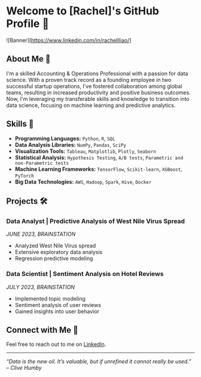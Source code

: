 # Welcome to [Rachel]'s GitHub Profile 👋

![Banner][https://www.linkedin.com/in/rachellliao/]

## About Me 📝

I'm a skilled Accounting & Operations Professional with a passion for data science. With a proven track record as a founding employee in two successful startup operations, I've fostered collaboration among global teams, resulting in increased productivity and positive business outcomes. Now, I'm leveraging my transferable skills and knowledge to transition into data science, focusing on machine learning and predictive analytics.

## Skills 🚀

- **Programming Languages:** `Python`, `R`, `SQL`
- **Data Analysis Libraries:** `NumPy`, `Pandas`, `SciPy`
- **Visualization Tools:** `Tableau`, `Matplotlib`, `Plotly`, `Seaborn`
- **Statistical Analysis:** `Hypothesis Testing`, `A/B tests`, `Parametric and non-Parametric tests`
- **Machine Learning Frameworks:** `TensorFlow`, `Scikit-learn`, `XGBoost`, `PyTorch`
- **Big Data Technologies:** `AWS`, `Hadoop`, `Spark`, `Hive`, `Docker`

## Projects 🛠️

### Data Analyst | Predictive Analysis of West Nile Virus Spread
_JUNE 2023, BRAINSTATION_
- Analyzed West Nile Virus spread
- Extensive exploratory data analysis
- Regression predictive modeling

### Data Scientist | Sentiment Analysis on Hotel Reviews
_JULY 2023, BRAINSTATION_
- Implemented topic modeling
- Sentiment analysis of user reviews
- Gained insights into user behavior

## Connect with Me 🤝

Feel free to reach out to me on [LinkedIn]([https://www.linkedin.com/in/rachellliao/]).

---

_“Data is the new oil. It’s valuable, but if unrefined it cannot really be used.” – Clive Humby_

